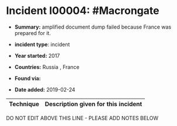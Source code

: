 # Incident I00004: #Macrongate

* **Summary:** amplified document dump failed because France was prepared for it.

* **incident type**: incident

* **Year started:** 2017

* **Countries:** Russia , France

* **Found via:** 

* **Date added:** 2019-02-24
 

| Technique | Description given for this incident |
| --------- | ------------------------- |


DO NOT EDIT ABOVE THIS LINE - PLEASE ADD NOTES BELOW